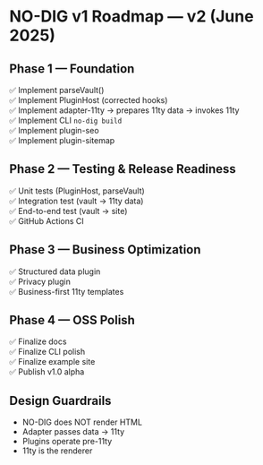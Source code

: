 
# NO-DIG v1 Roadmap — v2 (June 2025)

## Phase 1 — Foundation

✅ Implement parseVault()  
✅ Implement PluginHost (corrected hooks)  
✅ Implement adapter-11ty → prepares 11ty data → invokes 11ty  
✅ Implement CLI `no-dig build`  
✅ Implement plugin-seo  
✅ Implement plugin-sitemap  

## Phase 2 — Testing & Release Readiness

✅ Unit tests (PluginHost, parseVault)  
✅ Integration test (vault → 11ty data)  
✅ End-to-end test (vault → site)  
✅ GitHub Actions CI  

## Phase 3 — Business Optimization

✅ Structured data plugin  
✅ Privacy plugin  
✅ Business-first 11ty templates  

## Phase 4 — OSS Polish

✅ Finalize docs  
✅ Finalize CLI polish  
✅ Finalize example site  
✅ Publish v1.0 alpha  

## Design Guardrails

- NO-DIG does NOT render HTML  
- Adapter passes data → 11ty  
- Plugins operate pre-11ty  
- 11ty is the renderer  
